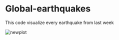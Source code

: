 # Global-earthquakes

This code visualize every earthquake from last week 

![newplot](https://github.com/sempu123/Global-earthquakes/assets/68471543/c4fe88bb-37c0-43d7-9f78-402535f6ddf8)
